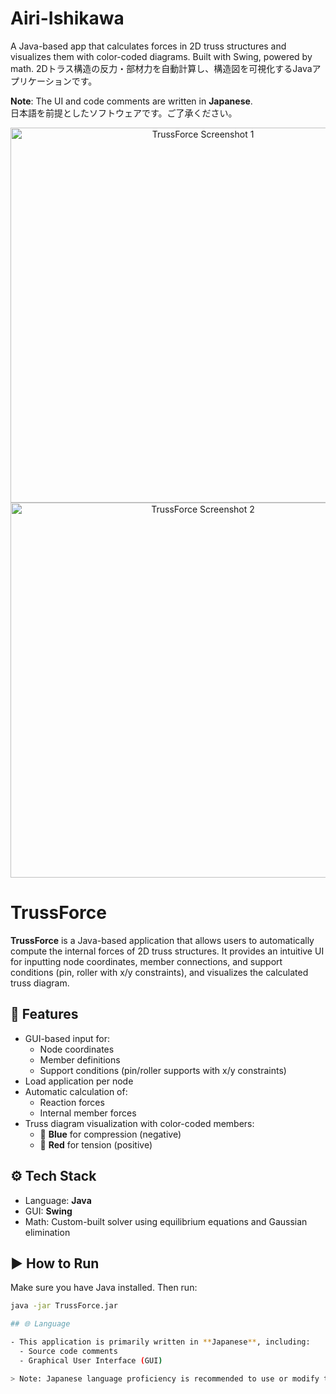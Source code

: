 # Airi-Ishikawa
A Java-based app that calculates forces in 2D truss structures and visualizes them with color-coded diagrams. Built with Swing, powered by math. 2Dトラス構造の反力・部材力を自動計算し、構造図を可視化するJavaアプリケーションです。

**Note**: The UI and code comments are written in **Japanese**.  
日本語を前提としたソフトウェアです。ご了承ください。

<p align="center">
  <img src="screenshots/screenshot1.png" alt="TrussForce Screenshot 1" width="600"/>
  <br/>
  <img src="screenshots/screenshot2.png" alt="TrussForce Screenshot 2" width="600"/>
</p>


# TrussForce
**TrussForce** is a Java-based application that allows users to automatically compute the internal forces of 2D truss structures. It provides an intuitive UI for inputting node coordinates, member connections, and support conditions (pin, roller with x/y constraints), and visualizes the calculated truss diagram.

## 🧠 Features

- GUI-based input for:
  - Node coordinates
  - Member definitions
  - Support conditions (pin/roller supports with x/y constraints)
- Load application per node
- Automatic calculation of:
  - Reaction forces
  - Internal member forces
- Truss diagram visualization with color-coded members:
  - 🔵 **Blue** for compression (negative)
  - 🔴 **Red** for tension (positive)

## ⚙️ Tech Stack

- Language: **Java**
- GUI: **Swing**
- Math: Custom-built solver using equilibrium equations and Gaussian elimination

## ▶️ How to Run

Make sure you have Java installed. Then run:

```bash
java -jar TrussForce.jar

## 🌐 Language

- This application is primarily written in **Japanese**, including:
  - Source code comments
  - Graphical User Interface (GUI)

> Note: Japanese language proficiency is recommended to use or modify this software.

